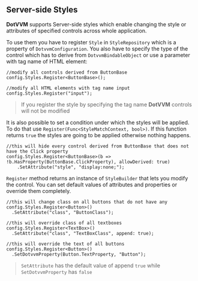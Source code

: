 ## Server-side Styles

**DotVVM** supports Server-side styles which enable changing the style or attributes of specified controls across whole application.

To use them you have to register `Style` in `StyleRepository` which is a property of `DotvvmConfiguration`. You also have to specify the type of the control which has to derive from `DotvvmBindableObject` or use a parameter with tag name of HTML element:

```CSHARP
//modify all controls derived from ButtonBase
config.Styles.Register<ButtonBase>();

//modify all HTML elements with tag name input
config.Styles.Register("input");
```

>If you register the style by specifying the tag name **DotVVM** controls will not be modified

It is also possible to set a condition under which the styles will be applied. To do that use `Register(Func<StyleMatchContext, bool>)`. If this function returns `true` the styles are going to be applied otherwise nothing happens.

```CSHARP
//this will hide every control derived from ButtonBase that does not have the Click property
config.Styles.Register<ButtonBase>(b => !b.HasProperty(ButtonBase.ClickProperty), allowDerived: true)
    .SetAttribute("style", "display:none;");
```    

`Register` method returns an instance of `StyleBuilder` that lets you modify the control. You can set default values of attributes and properties or override them completely.

```CSHARP
//this will change class on all buttons that do not have any
config.Styles.Register<Button>()
  .SetAttribute("class", "ButtonClass");

//this will override class of all textboxes
config.Styles.Register<TextBox>()
  .SetAttribute("class", "TextBoxClass", append: true);

//this will override the text of all buttons
config.Styles.Register<Button>()
  .SetDotvvmProperty(Button.TextProperty, "Button");
```

>`SetAttribute` has the default value of append `true` while `SetDotvvmProperty` has `false`
